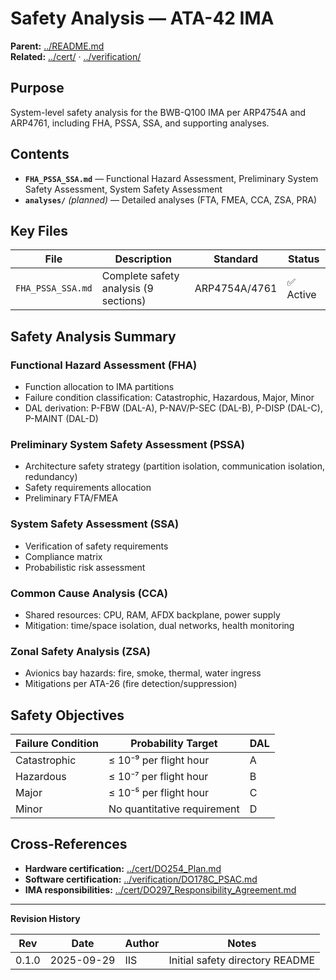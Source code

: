 # Safety Analysis — ATA-42 IMA

**Parent:** [../README.md](../README.md)  
**Related:** [../cert/](../cert/) · [../verification/](../verification/)

## Purpose

System-level safety analysis for the BWB-Q100 IMA per ARP4754A and ARP4761, including FHA, PSSA, SSA, and supporting analyses.

## Contents

- **`FHA_PSSA_SSA.md`** — Functional Hazard Assessment, Preliminary System Safety Assessment, System Safety Assessment
- **`analyses/`** *(planned)* — Detailed analyses (FTA, FMEA, CCA, ZSA, PRA)

## Key Files

| File | Description | Standard | Status |
|------|-------------|----------|--------|
| `FHA_PSSA_SSA.md` | Complete safety analysis (9 sections) | ARP4754A/4761 | ✅ Active |

## Safety Analysis Summary

### Functional Hazard Assessment (FHA)
- Function allocation to IMA partitions
- Failure condition classification: Catastrophic, Hazardous, Major, Minor
- DAL derivation: P-FBW (DAL-A), P-NAV/P-SEC (DAL-B), P-DISP (DAL-C), P-MAINT (DAL-D)

### Preliminary System Safety Assessment (PSSA)
- Architecture safety strategy (partition isolation, communication isolation, redundancy)
- Safety requirements allocation
- Preliminary FTA/FMEA

### System Safety Assessment (SSA)
- Verification of safety requirements
- Compliance matrix
- Probabilistic risk assessment

### Common Cause Analysis (CCA)
- Shared resources: CPU, RAM, AFDX backplane, power supply
- Mitigation: time/space isolation, dual networks, health monitoring

### Zonal Safety Analysis (ZSA)
- Avionics bay hazards: fire, smoke, thermal, water ingress
- Mitigations per ATA-26 (fire detection/suppression)

## Safety Objectives

| Failure Condition | Probability Target | DAL |
|-------------------|-------------------|-----|
| Catastrophic | ≤ 10⁻⁹ per flight hour | A |
| Hazardous | ≤ 10⁻⁷ per flight hour | B |
| Major | ≤ 10⁻⁵ per flight hour | C |
| Minor | No quantitative requirement | D |

## Cross-References

- **Hardware certification:** [../cert/DO254_Plan.md](../cert/DO254_Plan.md)
- **Software certification:** [../verification/DO178C_PSAC.md](../verification/DO178C_PSAC.md)
- **IMA responsibilities:** [../cert/DO297_Responsibility_Agreement.md](../cert/DO297_Responsibility_Agreement.md)

---

**Revision History**

| Rev | Date | Author | Notes |
|-----|------|--------|-------|
| 0.1.0 | 2025-09-29 | IIS | Initial safety directory README |
